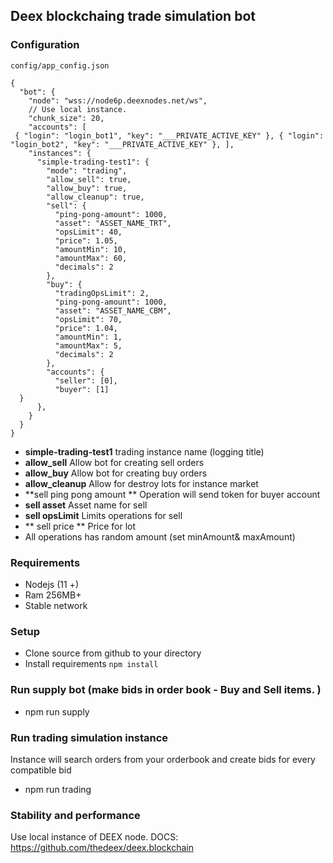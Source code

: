
## Deex blockchaing trade simulation bot  
  
  
### Configuration  
``config/app_config.json``  
  

    {  
      "bot": {  
        "node": "wss://node6p.deexnodes.net/ws",  
        // Use local instance.  
        "chunk_size": 20,  
        "accounts": [  
     { "login": "login_bot1", "key": "___PRIVATE_ACTIVE_KEY" }, { "login": "login_bot2", "key": "___PRIVATE_ACTIVE_KEY" }, ],  
        "instances": {  
          "simple-trading-test1": {  
            "mode": "trading",  
            "allow_sell": true,  
            "allow_buy": true,  
            "allow_cleanup": true,  
            "sell": {  
              "ping-pong-amount": 1000,  
              "asset": "ASSET_NAME_TRT",  
              "opsLimit": 40,  
              "price": 1.05,  
              "amountMin": 10,  
              "amountMax": 60,  
              "decimals": 2  
            },  
            "buy": {  
              "tradingOpsLimit": 2,  
              "ping-pong-amount": 1000,  
              "asset": "ASSET_NAME_CBM",  
              "opsLimit": 70,  
              "price": 1.04,  
              "amountMin": 1,  
              "amountMax": 5,  
              "decimals": 2  
            },  
            "accounts": {  
              "seller": [0],  
              "buyer": [1]  
      }  
          },  
        }  
      }  
    }  

  
  

 - **simple-trading-test1** trading instance name (logging title)  
  - **allow_sell** Allow bot for creating sell orders  
  - **allow_buy** Allow bot for creating buy orders  
  - **allow_cleanup** Allow for destroy lots for instance market  
  - **sell ping pong amount **   Operation will send token for buyer account  
  - **sell asset** Asset name for sell  
  - **sell opsLimit** Limits operations for sell
  - ** sell price ** Price for lot
  - All operations has random amount (set minAmount& maxAmount)

### Requirements
- Nodejs (11 +)
- Ram 256MB+
- Stable network

### Setup
 - Clone source from github to your directory
 - Install requirements `npm install`

### Run supply bot (make bids in order book  - Buy and Sell items. )
 - npm run supply


### Run trading simulation instance
Instance will search orders from your orderbook and create bids for every compatible bid
 - npm run trading
 
 
 
### Stability and performance
Use local instance of DEEX node.
DOCS: https://github.com/thedeex/deex.blockchain